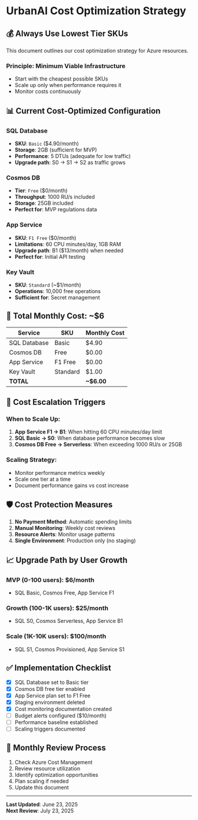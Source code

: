 # UrbanAI Cost Optimization Strategy

## 💰 **Always Use Lowest Tier SKUs**

This document outlines our cost optimization strategy for Azure resources.

### **Principle: Minimum Viable Infrastructure**
- Start with the cheapest possible SKUs
- Scale up only when performance requires it
- Monitor costs continuously

## 📊 **Current Cost-Optimized Configuration**

### **SQL Database**
- **SKU**: `Basic` ($4.90/month)
- **Storage**: 2GB (sufficient for MVP)
- **Performance**: 5 DTUs (adequate for low traffic)
- **Upgrade path**: S0 → S1 → S2 as traffic grows

### **Cosmos DB**
- **Tier**: `Free` ($0/month)
- **Throughput**: 1000 RU/s included
- **Storage**: 25GB included
- **Perfect for**: MVP regulations data

### **App Service**
- **SKU**: `F1 Free` ($0/month)
- **Limitations**: 60 CPU minutes/day, 1GB RAM
- **Upgrade path**: B1 ($13/month) when needed
- **Perfect for**: Initial API testing

### **Key Vault**
- **SKU**: `Standard` (~$1/month)
- **Operations**: 10,000 free operations
- **Sufficient for**: Secret management

## 🎯 **Total Monthly Cost: ~$6**

| Service | SKU | Monthly Cost |
|---------|-----|--------------|
| SQL Database | Basic | $4.90 |
| Cosmos DB | Free | $0.00 |
| App Service | F1 Free | $0.00 |
| Key Vault | Standard | $1.00 |
| **TOTAL** | | **~$6.00** |

## 🚨 **Cost Escalation Triggers**

### **When to Scale Up:**
1. **App Service F1 → B1**: When hitting 60 CPU minutes/day limit
2. **SQL Basic → S0**: When database performance becomes slow
3. **Cosmos DB Free → Serverless**: When exceeding 1000 RU/s or 25GB

### **Scaling Strategy:**
- Monitor performance metrics weekly
- Scale one tier at a time
- Document performance gains vs cost increase

## 🛡️ **Cost Protection Measures**

1. **No Payment Method**: Automatic spending limits
2. **Manual Monitoring**: Weekly cost reviews
3. **Resource Alerts**: Monitor usage patterns
4. **Single Environment**: Production only (no staging)

## 📈 **Upgrade Path by User Growth**

### **MVP (0-100 users): $6/month**
- SQL Basic, Cosmos Free, App Service F1

### **Growth (100-1K users): $25/month**
- SQL S0, Cosmos Serverless, App Service B1

### **Scale (1K-10K users): $100/month**
- SQL S1, Cosmos Provisioned, App Service S1

## ✅ **Implementation Checklist**

- [x] SQL Database set to Basic tier
- [x] Cosmos DB free tier enabled
- [x] App Service plan set to F1 Free
- [x] Staging environment deleted
- [x] Cost monitoring documentation created
- [ ] Budget alerts configured ($10/month)
- [ ] Performance baseline established
- [ ] Scaling triggers documented

## 🔄 **Monthly Review Process**

1. Check Azure Cost Management
2. Review resource utilization
3. Identify optimization opportunities
4. Plan scaling if needed
5. Update this document

---

**Last Updated**: June 23, 2025  
**Next Review**: July 23, 2025
